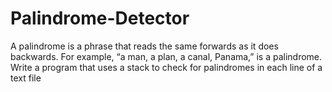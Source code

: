 # Palindrome-Detector
A palindrome is a phrase that reads the same forwards as it does
backwards. For example, “a man, a plan, a canal, Panama,” is a palindrome. Write a program
that uses a stack to check for palindromes in each line of a text file
